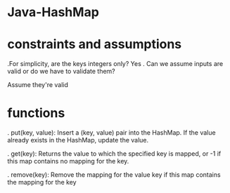 # Java-HashMap
# constraints and assumptions
.For simplicity, are the keys integers only?
 Yes
. Can we assume inputs are valid or do we have to validate them?

  Assume they're valid
# functions 
. put(key, value): Insert a (key, value) pair into the HashMap. If the value already exists in the HashMap, update the value. 

. get(key): Returns the value to which the specified key is mapped, or -1 if this map contains no mapping for the key.

. remove(key): Remove the mapping for the value key if this map contains the mapping for the key
  

 

